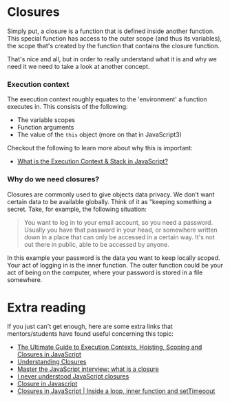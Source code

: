 # Closures

Simply put, a closure is a function that is defined inside another function. This special function has access to the outer scope (and thus its variables), the scope that's created by the function that contains the closure function.

That's nice and all, but in order to really understand what it is and why we need it we need to take a look at another concept.

### Execution context

The execution context roughly equates to the 'environment' a function executes in. This consists of the following:

-   The variable scopes
-   Function arguments
-   The value of the `this` object (more on that in JavaScript3)

Checkout the following to learn more about why this is important:

-   [What is the Execution Context & Stack in JavaScript?](https://blog.bitsrc.io/understanding-execution-context-and-execution-stack-in-javascript-1c9ea8642dd0)

### Why do we need closures?

Closures are commonly used to give objects data privacy. We don't want certain data to be available globally. Think of it as "keeping something a secret. Take, for example, the following situation:

> You want to log in to your email account, so you need a password. Usually you have that password in your head, or somewhere written down in a place that can only be accessed in a certain way. It's not out there in public, able to be accessed by anyone.

In this example your password is the data you want to keep locally scoped. Your act of logging in is the inner function. The outer function could be your act of being on the computer, where your password is stored in a file somewhere.

# Extra reading

If you just can't get enough, here are some extra links that mentors/students have found useful concerning this topic:

-   [The Ultimate Guide to Execution Contexts, Hoisting, Scoping and Closures in JavaScript](https://www.youtube.com/watch?v=Nt-qa_LlUH0)
-   [Understanding Closures](https://www.youtube.com/watch?v=rBBwrBRoOOY)
-   [Master the JavaScript interview: what is a closure](https://medium.com/javascript-scene/master-the-javascript-interview-what-is-a-closure-b2f0d2152b36)
-   [I never understood JavaScript closures](https://medium.com/dailyjs/i-never-understood-javascript-closures-9663703368e8)
-   [Closure in Javascript](https://www.youtube.com/watch?v=71AtaJpJHw0&t=7s)
-   [Closures in JavaScript | Inside a loop, inner function and setTimeoout](https://www.youtube.com/watch?v=-xqJo5VRP4A)
